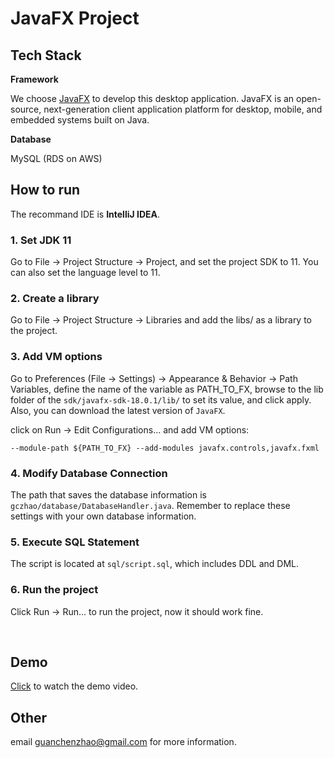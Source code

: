 # JavaFX Project

## Tech Stack

**Framework**

We choose [JavaFX](https://openjfx.io/) to develop this desktop application. JavaFX is an open-source, next-generation client application platform for desktop, mobile, and embedded systems built on Java.

**Database**

MySQL (RDS on AWS)

## How to run

The recommand IDE is **IntelliJ IDEA**.

### 1. Set JDK 11
Go to File -> Project Structure -> Project, and set the project SDK to 11. You can also set the language level to 11.

### 2. Create a library
Go to File -> Project Structure -> Libraries and add the libs/ as a library to the project.

### 3. Add VM options

Go to Preferences (File -> Settings) -> Appearance & Behavior -> Path Variables, define the name of the variable as PATH_TO_FX, browse to the lib folder of the `sdk/javafx-sdk-18.0.1/lib/` to set its value, and click apply.  Also, you can download the latest version of `JavaFX`.

  

click on Run -> Edit Configurations... and add VM options:

```
--module-path ${PATH_TO_FX} --add-modules javafx.controls,javafx.fxml
```

### 4. Modify Database Connection

The path that saves the database information is `gczhao/database/DatabaseHandler.java`. Remember to replace these settings with your own database information.

### 5. Execute SQL Statement

The script is located at `sql/script.sql`, which includes DDL and DML.

### 6. Run the project

Click Run -> Run... to run the project, now it should work fine.  

​					

## Demo

[Click](https://youtu.be/U4hvyrmi904) to watch the demo video.



## Other

email guanchenzhao@gmail.com for more information.

